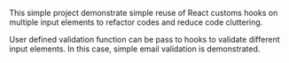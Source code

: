 This simple project demonstrate simple reuse of React customs hooks 
on multiple input elements to refactor codes and reduce code cluttering.

User defined validation function can be pass to hooks to validate different 
input elements. In this case, simple email validation is demonstrated.
